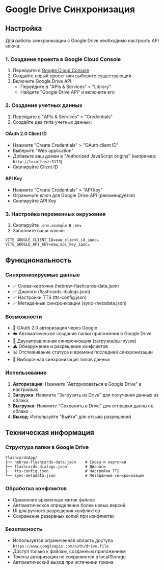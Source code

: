 # Google Drive Синхронизация

## Настройка

Для работы синхронизации с Google Drive необходимо настроить API ключи:

### 1. Создание проекта в Google Cloud Console

1. Перейдите в [Google Cloud Console](https://console.cloud.google.com/)
2. Создайте новый проект или выберите существующий
3. Включите Google Drive API:
   - Перейдите в "APIs & Services" > "Library"
   - Найдите "Google Drive API" и включите его

### 2. Создание учетных данных

1. Перейдите в "APIs & Services" > "Credentials"
2. Создайте два типа учетных данных:

#### OAuth 2.0 Client ID
- Нажмите "Create Credentials" > "OAuth client ID"
- Выберите "Web application"
- Добавьте ваш домен в "Authorized JavaScript origins" (например: `http://localhost:5173`)
- Скопируйте Client ID

#### API Key
- Нажмите "Create Credentials" > "API key"
- Ограничьте ключ для Google Drive API (рекомендуется)
- Скопируйте API Key

### 3. Настройка переменных окружения

1. Скопируйте `.env.example` в `.env`
2. Заполните ваши ключи:
```env
VITE_GOOGLE_CLIENT_ID=ваш_client_id_здесь
VITE_GOOGLE_API_KEY=ваш_api_key_здесь
```

## Функциональность

### Синхронизируемые данные
- ✅ Слова-карточки (hebrew-flashcards-data.json)
- ✅ Диалоги (flashcards-dialogs.json)  
- ✅ Настройки TTS (tts-config.json)
- ✅ Метаданные синхронизации (sync-metadata.json)

### Возможности
- 🔐 OAuth 2.0 авторизация через Google
- ☁️ Автоматическое создание папки приложения в Google Drive
- 🔄 Двунаправленная синхронизация (загрузка/выгрузка)
- ⚠️ Обнаружение и разрешение конфликтов
- 📊 Отслеживание статуса и времени последней синхронизации
- 🎯 Выборочная синхронизация типов данных

### Использование

1. **Авторизация**: Нажмите "Авторизоваться в Google Drive" в настройках
2. **Загрузка**: Нажмите "Загрузить из Drive" для получения данных из облака
3. **Выгрузка**: Нажмите "Сохранить в Drive" для отправки данных в облако
4. **Выход**: Используйте "Выйти" для отзыва разрешений

## Техническая информация

### Структура папки в Google Drive
```
FlashcardsApp/
├── hebrew-flashcards-data.json    # Слова и карточки
├── flashcards-dialogs.json        # Диалоги
├── tts-config.json                # Настройки TTS
└── sync-metadata.json             # Метаданные синхронизации
```

### Обработка конфликтов
- Сравнение временных меток файлов
- Автоматическое определение более новых версий
- UI для ручного разрешения конфликтов
- Сохранение резервных копий при конфликтах

### Безопасность
- Используется ограниченная область доступа `https://www.googleapis.com/auth/drive.file`
- Доступ только к файлам, созданным приложением
- Токены авторизации не сохраняются в localStorage
- Автоматический выход при истечении токена
